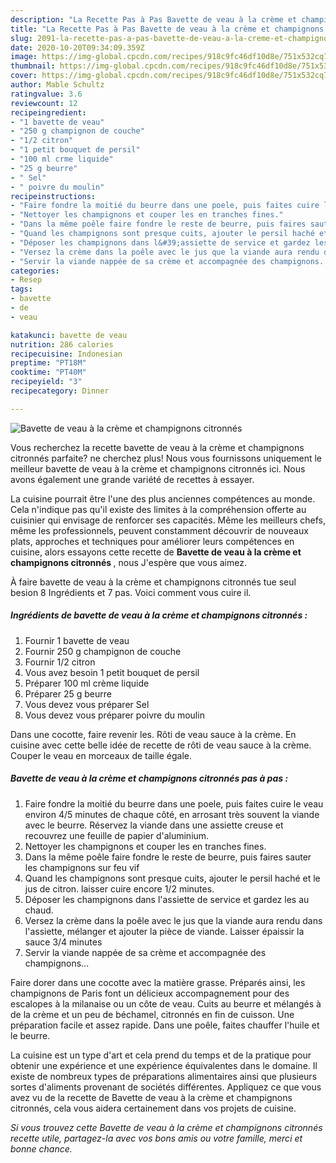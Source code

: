 ```yaml
---
description: "La Recette Pas à Pas Bavette de veau à la crème et champignons citronnés"
title: "La Recette Pas à Pas Bavette de veau à la crème et champignons citronnés"
slug: 2091-la-recette-pas-a-pas-bavette-de-veau-a-la-creme-et-champignons-citronnes
date: 2020-10-20T09:34:09.359Z
image: https://img-global.cpcdn.com/recipes/918c9fc46df10d8e/751x532cq70/bavette-de-veau-a-la-creme-et-champignons-citronnes-photo-principale-de-la-recette.jpg
thumbnail: https://img-global.cpcdn.com/recipes/918c9fc46df10d8e/751x532cq70/bavette-de-veau-a-la-creme-et-champignons-citronnes-photo-principale-de-la-recette.jpg
cover: https://img-global.cpcdn.com/recipes/918c9fc46df10d8e/751x532cq70/bavette-de-veau-a-la-creme-et-champignons-citronnes-photo-principale-de-la-recette.jpg
author: Mable Schultz
ratingvalue: 3.6
reviewcount: 12
recipeingredient:
- "1 bavette de veau"
- "250 g champignon de couche"
- "1/2 citron"
- "1 petit bouquet de persil"
- "100 ml crme liquide"
- "25 g beurre"
- " Sel"
- " poivre du moulin"
recipeinstructions:
- "Faire fondre la moitié du beurre dans une poele, puis faites cuire le veau environ 4/5 minutes de chaque côté, en arrosant très souvent la viande avec le beurre. Réservez la viande dans une assiette creuse et recouvrez une feuille de papier d&#39;aluminium."
- "Nettoyer les champignons et couper les en tranches fines."
- "Dans la même poêle faire fondre le reste de beurre, puis faires sauter les champignons sur feu vif"
- "Quand les champignons sont presque cuits, ajouter le persil haché et le jus de citron. laisser cuire encore 1/2 minutes."
- "Déposer les champignons dans l&#39;assiette de service et gardez les au chaud."
- "Versez la crème dans la poêle avec le jus que la viande aura rendu dans l&#39;assiette, mélanger et ajouter la pièce de viande. Laisser épaissir la sauce 3/4 minutes"
- "Servir la viande nappée de sa crème et accompagnée des champignons..."
categories:
- Resep
tags:
- bavette
- de
- veau

katakunci: bavette de veau 
nutrition: 286 calories
recipecuisine: Indonesian
preptime: "PT18M"
cooktime: "PT40M"
recipeyield: "3"
recipecategory: Dinner

---
```



![Bavette de veau à la crème et champignons citronnés](https://img-global.cpcdn.com/recipes/918c9fc46df10d8e/751x532cq70/bavette-de-veau-a-la-creme-et-champignons-citronnes-photo-principale-de-la-recette.jpg)

Vous recherchez la recette bavette de veau à la crème et champignons citronnés parfaite? ne cherchez plus! Nous vous fournissons uniquement le meilleur bavette de veau à la crème et champignons citronnés ici. Nous avons également une grande variété de recettes à essayer.

La cuisine pourrait être l'une des plus anciennes compétences au monde. Cela n'indique pas qu'il existe des limites à la compréhension offerte au cuisinier qui envisage de renforcer ses capacités. Même les meilleurs chefs, même les professionnels, peuvent constamment découvrir de nouveaux plats, approches et techniques pour améliorer leurs compétences en cuisine, alors essayons cette recette de <strong> Bavette de veau à la crème et champignons citronnés </strong>, nous J'espère que vous aimez.

<!--inarticleads1-->

À faire bavette de veau à la crème et champignons citronnés tue seul besion 8 Ingrédients et 7 pas. Voici comment vous cuire il.

##### Ingrédients de bavette de veau à la crème et champignons citronnés :

1. Fournir 1 bavette de veau
1. Fournir 250 g champignon de couche
1. Fournir 1/2 citron
1. Vous avez besoin 1 petit bouquet de persil
1. Préparer 100 ml crème liquide
1. Préparer 25 g beurre
1. Vous devez vous préparer  Sel
1. Vous devez vous préparer  poivre du moulin


Dans une cocotte, faire revenir les. Rôti de veau sauce à la crème. En cuisine avec cette belle idée de recette de rôti de veau sauce à la crème. Couper le veau en morceaux de taille égale. 

<!--inarticleads2-->

##### Bavette de veau à la crème et champignons citronnés pas à pas :

1. Faire fondre la moitié du beurre dans une poele, puis faites cuire le veau environ 4/5 minutes de chaque côté, en arrosant très souvent la viande avec le beurre. Réservez la viande dans une assiette creuse et recouvrez une feuille de papier d&#39;aluminium.
1. Nettoyer les champignons et couper les en tranches fines.
1. Dans la même poêle faire fondre le reste de beurre, puis faires sauter les champignons sur feu vif
1. Quand les champignons sont presque cuits, ajouter le persil haché et le jus de citron. laisser cuire encore 1/2 minutes.
1. Déposer les champignons dans l&#39;assiette de service et gardez les au chaud.
1. Versez la crème dans la poêle avec le jus que la viande aura rendu dans l&#39;assiette, mélanger et ajouter la pièce de viande. Laisser épaissir la sauce 3/4 minutes
1. Servir la viande nappée de sa crème et accompagnée des champignons...


Faire dorer dans une cocotte avec la matière grasse. Préparés ainsi, les champignons de Paris font un délicieux accompagnement pour des escalopes à la milanaise ou un côte de veau. Cuits au beurre et mélangés à de la crème et un peu de béchamel, citronnés en fin de cuisson. Une préparation facile et assez rapide. Dans une poêle, faites chauffer l&#39;huile et le beurre. 

<!--inarticleads1-->

<p>
La cuisine est un type d'art et cela prend du temps et de la pratique pour obtenir une expérience et une expérience équivalentes dans le domaine. Il existe de nombreux types de préparations alimentaires ainsi que plusieurs sortes d'aliments provenant de sociétés différentes. Appliquez ce que vous avez vu de la recette de Bavette de veau à la crème et champignons citronnés, cela vous aidera certainement dans vos projets de cuisine.
</p>

<p>
<i>Si vous trouvez cette Bavette de veau à la crème et champignons citronnés recette utile, partagez-la avec vos bons amis ou votre famille, merci et bonne chance.</i>
</p>
